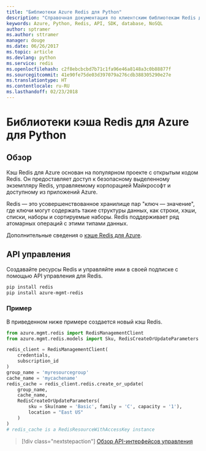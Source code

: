 ```yaml
---
title: "Библиотеки Azure Redis для Python"
description: "Справочная документация по клиентским библиотекам Redis для Python"
keywords: Azure, Python, Redis, API, SDK, database, NoSQL
author: sptramer
ms.author: sttramer
manager: douge
ms.date: 06/26/2017
ms.topic: article
ms.devlang: python
ms.service: redis
ms.openlocfilehash: c2f8ebcbcbd7b71c1fa96e46a8148a3c0b88877f
ms.sourcegitcommit: 41e90fe75de03d397079a276cdb388305290e27e
ms.translationtype: HT
ms.contentlocale: ru-RU
ms.lasthandoff: 02/23/2018
---
```

# <a name="azure-redis-cache-libraries-for-python"></a>Библиотеки кэша Redis для Azure для Python

## <a name="overview"></a>Обзор

Кэш Redis для Azure основан на популярном проекте с открытым кодом Redis. Он предоставляет доступ к безопасному выделенному экземпляру Redis, управляемому корпорацией Майкрософт и доступному из приложений Azure.

Redis — это усовершенствованное хранилище пар "ключ — значение", где ключи могут содержать такие структуры данных, как строки, хэши, списки, наборы и сортируемые наборы. Redis поддерживает ряд атомарных операций с этими типами данных.

Дополнительные сведения о [кэше Redis для Azure](https://docs.microsoft.com/azure/redis-cache/).

## <a name="management-api"></a>API управления

Создавайте ресурсы Redis и управляйте ими в своей подписке с помощью API управления для Redis.

```bash
pip install redis
pip install azure-mgmt-redis
```

### <a name="example"></a>Пример

В приведенном ниже примере создается новый кэш Redis.

```python
from azure.mgmt.redis import RedisManagementClient
from azure.mgmt.redis.models import Sku, RedisCreateOrUpdateParameters

redis_client = RedisManagementClient(
    credentials,
    subscription_id
)
group_name = 'myresourcegroup'
cache_name = 'mycachename'
redis_cache = redis_client.redis.create_or_update(
    group_name,
    cache_name,
    RedisCreateOrUpdateParameters(
        sku = Sku(name = 'Basic', family = 'C', capacity = '1'),
        location = "East US"
    )
)
# redis_cache is a RedisResourceWithAccessKey instance
```

> [!div class="nextstepaction"]
> [Обзор API-интерфейсов управления](/python/api/overview/azure/redis/management)


